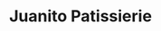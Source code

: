 ---
title: "Juanito Patissierie"
url: /ciudad-autonoma-de-buenos-aires/juanito-patissierie/
shop: pastelería
---